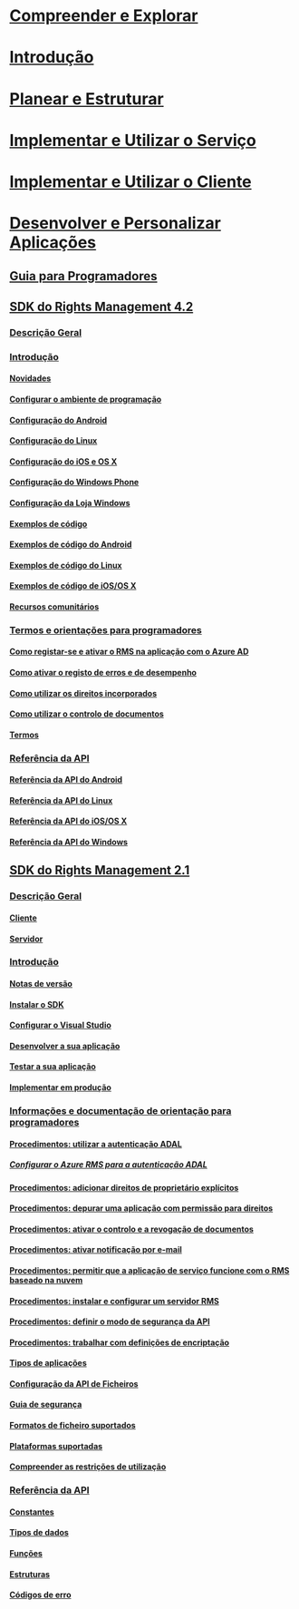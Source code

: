 # [Compreender e Explorar](/information-protection/understand-explore/what-is-information-protection)
# [Introdução](/information-protection/get-started/requirements-azure-rms)
# [Planear e Estruturar](/information-protection/plan-design/deployment-roadmap)
# [Implementar e Utilizar o Serviço](/information-protection/deploy-use/activate-service)
# [Implementar e Utilizar o Cliente](/information-protection/rms-client/use-client)
# [Desenvolver e Personalizar Aplicações](developers-guide.md)
## [Guia para Programadores](developers-guide.md)
## [SDK do Rights Management 4.2](active-directory-rights-management-services-multi-platform-thin-client-sdk-portal.md)
### [Descrição Geral](overview.md)
### [Introdução](get-started.md)
#### [Novidades](release-notes.md)
#### [Configurar o ambiente de programação](setup-Developer-environment.md)
#### [Configuração do Android](android-sdk.md)
#### [Configuração do Linux](linux-setup.md)
#### [Configuração do iOS e OS X](ios-sdk.md)
#### [Configuração do Windows Phone](windows-phone-apps.md)
#### [Configuração da Loja Windows](winrt-sdk.md)
#### [Exemplos de código](code-examples.md)
#### [Exemplos de código do Android](android-code.md)
#### [Exemplos de código do Linux](linux-c-code-examples.md)
#### [Exemplos de código de iOS/OS X](ios-os-x-code-examples.md)
#### [Recursos comunitários](community-resources.md)
### [Termos e orientações para programadores](core-concepts.md)
#### [Como registar-se e ativar o RMS na aplicação com o Azure AD](authentication-integration.md)
#### [Como ativar o registo de erros e de desempenho](enabling-logging.md)
#### [Como utilizar os direitos incorporados](built-in-rights-usage-restriction-reference.md)
#### [Como utilizar o controlo de documentos](how-to-use-document-tracking.md)
#### [Termos](terms.md)
### [Referência da API](api-reference-4-2.md)
#### [Referência da API do Android](https://msdn.microsoft.com/library/dn758245.aspx)
#### [Referência da API do Linux](linux-c-api-reference.md)
#### [Referência da API do iOS/OS X](https://msdn.microsoft.com/library/dn758306.aspx)
#### [Referência da API do Windows](https://msdn.microsoft.com/library/dn891914.aspx)
## [SDK do Rights Management 2.1](microsoft-information-protection-and-control-client-portal.md)
### [Descrição Geral](ad-rms-overview.md)
#### [Cliente](ad-rms-client.md)
#### [Servidor](ad-rms-server.md)
### [Introdução](getting-started-with-ad-rms-2-0.md)
#### [Notas de versão](release-notes-rtm.md)
#### [Instalar o SDK](install-the-rms-sdk.md)
#### [Configurar o Visual Studio](how-to-configure-a-visual-studio-project-to-use-the-ad-rms-sdk-2-0.md)
#### [Desenvolver a sua aplicação](developing-your-application.md)
#### [Testar a sua aplicação](how-to-set-up-your-test-environment.md)
#### [Implementar em produção](deploying-your-application.md)
### [Informações e documentação de orientação para programadores](Developer-notes.md)
#### [Procedimentos: utilizar a autenticação ADAL](how-to-use-adal-authentication.md)
##### [Configurar o Azure RMS para a autenticação ADAL](adal-auth.md)
#### [Procedimentos: adicionar direitos de proprietário explícitos](add-explicit-owner-rights.md)
#### [Procedimentos: depurar uma aplicação com permissão para direitos](debugging-applications-that-use-ad-rms.md)
#### [Procedimentos: ativar o controlo e a revogação de documentos](tracking-content.md)
#### [Procedimentos: ativar notificação por e-mail](how-to-enable-email-notification.md)
#### [Procedimentos: permitir que a aplicação de serviço funcione com o RMS baseado na nuvem](how-to-use-file-api-with-aadrm-cloud.md)
#### [Procedimentos: instalar e configurar um servidor RMS](how-to-install-and-configure-an-rms-server.md)
#### [Procedimentos: definir o modo de segurança da API](setting-the-api-security-mode-api-mode.md)
#### [Procedimentos: trabalhar com definições de encriptação](working-with-encryption.md)
#### [Tipos de aplicações](application-types.md)
#### [Configuração da API de Ficheiros](file-api-configuration.md)
#### [Guia de segurança](security-guidelines.md)
#### [Formatos de ficheiro suportados](supported-file-formats.md)
#### [Plataformas suportadas](supported-platforms.md)
#### [Compreender as restrições de utilização](understanding-usage-restrictions.md)
### [Referência da API](api-reference-2-1.md)
#### [Constantes](https://msdn.microsoft.com/library/hh535291.aspx)
#### [Tipos de dados](https://msdn.microsoft.com/library/hh535288.aspx)
#### [Funções](https://msdn.microsoft.com/library/hh535289.aspx)
#### [Estruturas](https://msdn.microsoft.com/library/hh535294.aspx)
#### [Códigos de erro](https://msdn.microsoft.com/library/hh535248.aspx)


<!--HONumber=Jan17_HO2-->


